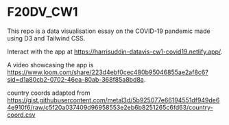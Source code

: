# F20DV_CW1
This repo is a data visualisation essay on the COVID-19 pandemic made using D3 and Tailwind CSS. 

Interact with the app at https://harrisuddin-datavis-cw1-covid19.netlify.app/.

A video showcasing the app is https://www.loom.com/share/223d4ebf0cec480b95046855ae2af8c6?sid=d1a80cb2-0702-46ea-80ab-368f85a8bd8a.

country coords adapted from https://gist.githubusercontent.com/metal3d/5b925077e66194551df949de64e910f6/raw/c5f20a037409d96958553e2eb6b8251265c6fd63/country-coord.csv
